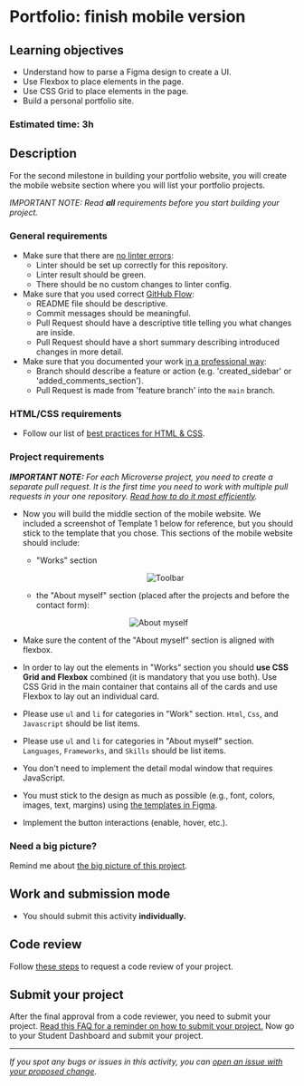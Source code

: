 # Portfolio: finish mobile version

## Learning objectives
- Understand how to parse a Figma design to create a UI.
- Use Flexbox to place elements in the page.
- Use CSS Grid to place elements in the page.
- Build a personal portfolio site.

### Estimated time: 3h

## Description
For the second milestone in building your portfolio website, you will create the mobile website section where you will list your portfolio projects.

*IMPORTANT NOTE: Read **all** requirements before you start building your project.*

### General requirements

- Make sure that there are [no linter errors](https://github.com/microverseinc/linters-config):
    - Linter should be set up correctly for this repository.
    - Linter result should be green.
    - There should be no custom changes to linter config.
- Make sure that you used correct [GitHub Flow](https://github.com/microverseinc/curriculum-transversal-skills/blob/main/git-github/articles/github_flow.md):
    - README file should be descriptive.
    - Commit messages should be meaningful.
    - Pull Request should have a descriptive title telling you what changes are inside.
    - Pull Request should have a short summary describing introduced changes in more detail.
- Make sure that you documented your work [in a professional way](https://github.com/microverseinc/curriculum-transversal-skills/blob/main/documentation/articles/professional_repo_rules.md):
    - Branch should describe a feature or action (e.g. 'created_sidebar' or 'added_comments_section').
    - Pull Request is made from 'feature branch' into the `main` branch.

### HTML/CSS requirements

- Follow our list of [best practices for HTML & CSS](https://github.com/microverseinc/curriculum-html-css/blob/main/articles/html_css_best_practices.md).

### Project  requirements

_**IMPORTANT NOTE:** For each Microverse project, you need to create a separate pull request. It is the first time you need to work with multiple pull requests in your one repository. [Read how to do it most efficiently](https://github.com/microverseinc/curriculum-transversal-skills/blob/main/git-github/articles/multiple_pull_requests.md)._

- Now you will build the middle section of the mobile website. We included a screenshot of Template 1 below for reference, but you should stick to the template that you chose. This sections of the mobile website should include:
    -  "Works" section
      <p align="center">
       <img src="./images/m2_mobile/works-mobile.png" alt="Toolbar" />
      </p>
   - the "About myself" section (placed after the projects and before the contact form):
    <p align="center">
      <img src="./images/m1_setup/about-myself-mobile.png" alt="About myself" />
    </p>
    
      
- Make sure the content of the "About myself" section is aligned with flexbox.
- In order to lay out the elements in "Works" section you should **use CSS Grid and Flexbox** combined (it is mandatory that you use both). Use CSS Grid in the main container that contains all of the cards and use Flexbox to lay out an individual card.
- Please use `ul` and `li` for categories in "Work" section. `Html`, `Css`, and `Javascript` should be list items.
- Please use `ul` and `li` for categories in "About myself" section. `Languages`, `Frameworks`, and `Skills` should be list items.
- You don't need to implement the detail modal window that requires JavaScript.
- You must stick to the design as much as possible (e.g., font, colors, images, text, margins) using [the templates in Figma](https://www.figma.com/file/l7SqJ3ZfkAKih9sFxvWSR4/Microverse-Student-Project-1?node-id=0%3A1).
- Implement the button interactions (enable, hover, etc.).


### Need a big picture?

Remind me about [the big picture of this project](./sneak_peek.md).

## Work and submission mode

- You should submit this activity **individually.**

## Code review

Follow [these steps](https://github.com/microverseinc/curriculum-transversal-skills/blob/main/code-review/articles/how_to_ask_for_a_code_review.md) to request a code review of your project.

## Submit your project

After the final approval from a code reviewer, you need to submit your project.
[Read this FAQ for a reminder on how to submit your project.](https://microverse.zendesk.com/hc/en-us/articles/360061344234)
Now go to your Student Dashboard and submit your project.

 

------

_If you spot any bugs or issues in this activity, you can [open an issue with your proposed change](https://github.com/microverseinc/curriculum-transversal-skills/blob/main/git-github/articles/open_issue.md)._
